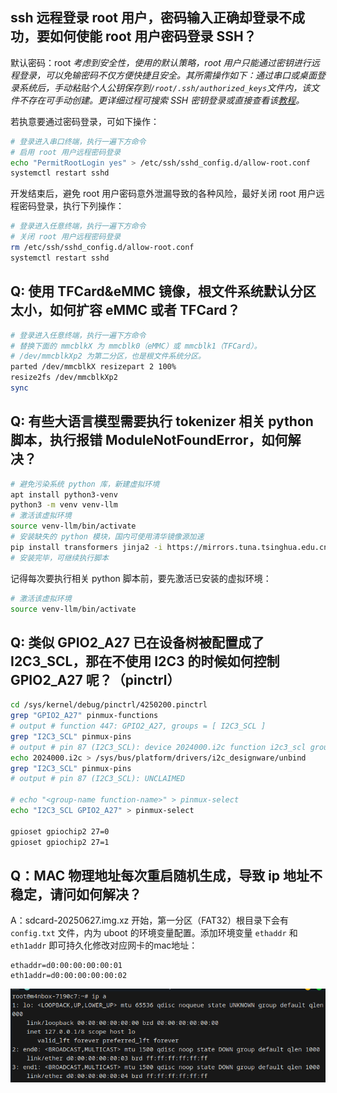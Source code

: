 ## ssh 远程登录 root 用户，密码输入正确却登录不成功，要如何使能 root 用户密码登录 SSH？
默认密码：root
*考虑到安全性，使用的默认策略，root 用户只能通过密钥进行远程登录，可以免输密码不仅方便快捷且安全。其所需操作如下：通过串口或桌面登录系统后，手动粘贴个人公钥保存到`/root/.ssh/authorized_keys`文件内，该文件不存在可手动创建。更详细过程可搜索 SSH 密钥登录或直接查看该[教程](https://www.runoob.com/w3cnote/set-ssh-login-key.html)。*

若执意要通过密码登录，可如下操作：
```bash
# 登录进入串口终端，执行一遍下方命令
# 启用 root 用户远程密码登录
echo "PermitRootLogin yes" > /etc/ssh/sshd_config.d/allow-root.conf
systemctl restart sshd
```
开发结束后，避免 root 用户密码意外泄漏导致的各种风险，最好关闭 root 用户远程密码登录，执行下列操作：
```bash
# 登录进入任意终端，执行一遍下方命令
# 关闭 root 用户远程密码登录
rm /etc/ssh/sshd_config.d/allow-root.conf
systemctl restart sshd
```


## Q: 使用 TFCard&eMMC 镜像，根文件系统默认分区太小，如何扩容 eMMC 或者 TFCard？
```bash
# 登录进入任意终端，执行一遍下方命令
# 替换下面的 mmcblkX 为 mmcblk0（eMMC）或 mmcblk1（TFCard）。
# /dev/mmcblkXp2 为第二分区，也是根文件系统分区。 
parted /dev/mmcblkX resizepart 2 100%
resize2fs /dev/mmcblkXp2
sync
```


## Q: 有些大语言模型需要执行 tokenizer 相关 python 脚本，执行报错 ModuleNotFoundError，如何解决？
```bash
# 避免污染系统 python 库，新建虚拟环境
apt install python3-venv
python3 -m venv venv-llm
# 激活该虚拟环境
source venv-llm/bin/activate
# 安装缺失的 python 模块，国内可使用清华镜像源加速
pip install transformers jinja2 -i https://mirrors.tuna.tsinghua.edu.cn/pypi/web/simple
# 安装完毕，可继续执行脚本
```
记得每次要执行相关 python 脚本前，要先激活已安装的虚拟环境：
```bash
# 激活该虚拟环境
source venv-llm/bin/activate
```

## Q: 类似 GPIO2_A27 已在设备树被配置成了 I2C3_SCL，那在不使用 I2C3 的时候如何控制 GPIO2_A27 呢？（pinctrl）
```bash
cd /sys/kernel/debug/pinctrl/4250200.pinctrl
grep "GPIO2_A27" pinmux-functions
# output # function 447: GPIO2_A27, groups = [ I2C3_SCL ]
grep "I2C3_SCL" pinmux-pins
# output # pin 87 (I2C3_SCL): device 2024000.i2c function i2c3_scl group I2C3_SCL
echo 2024000.i2c > /sys/bus/platform/drivers/i2c_designware/unbind
grep "I2C3_SCL" pinmux-pins
# output # pin 87 (I2C3_SCL): UNCLAIMED

# echo "<group-name function-name>" > pinmux-select
echo "I2C3_SCL GPIO2_A27" > pinmux-select

gpioset gpiochip2 27=0
gpioset gpiochip2 27=1
```

## Q：MAC 物理地址每次重启随机生成，导致 ip 地址不稳定，请问如何解决？

A：sdcard-20250627.img.xz 开始，第一分区（FAT32）根目录下会有 `config.txt` 文件，内为 uboot 的环境变量配置。添加环境变量 `ethaddr` 和 `eth1addr` 即可持久化修改对应网卡的mac地址：

```
ethaddr=d0:00:00:00:00:01
eth1addr=d0:00:00:00:00:02
```

![](../assets/m4n/set-macaddress.png)